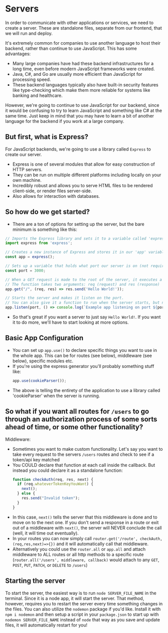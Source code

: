 # Servers

In order to communicate with other applications or services, we need to create a server. These are standalone files, separate from our frontend, that we will run and deploy.

It's extremely common for companies to use another language to host their backend, rather than continue to use JavaScript. This has some advantages:

- Many large companies have had these backend infrastructures for a long time, even before modern JavaScript frameworks were created.
- Java, C#, and Go are usually more efficient than JavaScript for processing speed.
- These backend languages typically also have built-in security features like type-checking which make them more reliable for systems like banking and healthcare.

However, we're going to continue to use JavaScript for our backend, since it would be confusing to try to learn JavaScript and something like C# at the same time. Just keep in mind that you may have to learn a bit of another language for the backend if you work at a large company.

## But first, what is Express?

For JavaScript backends, we're going to use a library called `Express` to create our server.

- Express is one of several modules that allow for easy construction of HTTP servers.
- They can be run on multiple different platforms including locally on your own machine.
- Incredibly robust and allows you to serve HTML files to be rendered client-side, or render files server-side.
- Also allows for interaction with databases.

## So how do we get started?

- There are a ton of options for setting up the server, but the bare minimum is something like this:

```javascript
// Imports the Express library and sets it to a variable called 'express'
import express from 'express';

// Creates a new instance of Express and stores it in our 'app' variable.
const app = express();

// Sets up a variable that holds what port our server is on (not required, but can be useful)
const port = 3000;

// When a GET request is made to the root of the server, it executes a given function
// The function takes two arguments: req (request) and res (response)
app.get("/", (req, res) => res.send('Hello World!'));

// Starts the server and makes it listen on the port.
// You can also give it a function to run when the server starts, but not required.
app.listen(port, () => console.log(`Example app listening on port ${port}!`));
```

- So that's great if you want a server to just say `Hello World!`. If you want it to do more, we'll have to start looking at more options.

## Basic App Configuration

- You can set up `app.use()` to declare specific things you want to use in the whole app. This can be for routes (see below), middleware (see below), specific modules etc.
- If you're using the express generator you'll probably something stuff like:
  ```javascript
  app.use(cookieParser());
  ```
- The above is telling the entirety of the application to use a library called 'cookieParser' when the server is running.

## So what if you want all routes for `/users` to go through an authorization process of some sorts ahead of time, or some other functionality?

Middleware:

- Sometimes you want to make custom functionality. Let's say you want to take every request to the servers `/users` routes and check to see if a token/api key matched
- You COULD declare that function at each call inside the callback. But instead you could declare it as a standalone function:
  ```javascript
  function checkAuth(req, res, next) {
    if (req.whateverTokenKeyYouWant) {
      next();
    } else {
      res.send("Invalid token");
    }
  }
  ```
- In this case, `next()` tells the server that this middleware is done and to move on to the next one. If you don't send a response in a route or exit out of a middleware with `next()`, the server will NEVER conclude the call (well, it will time out eventually).
- In your routes you can now simply call `router.get('/route', checkAuth, (req,res,next)=>{})` and it will automatically call that middleware.
- Alternatively you could use the `router.all` or `app.all` and attach middleware to ALL routes or all http methods to a specific route (`router.all('/users', middleware, callback)` would attach to any `GET`, `POST`, `PUT`, `PATCH`, or `DELETE` to `/users`)

## Starting the server

To start the server, the easiest way is to run `node SERVER_FILE_NAME` in the terminal. Since it is a node app, it will start the server. That method, however, requires you to restart the server every time something changes in the files. You can also utilize the `nodemon` package if you'd like. Install it with `npm i nodemon` and then setup a script in your `package.json` to start up with `nodemon SERVER_FILE_NAME` instead of `node` that way as you save and update files, it will automatically restart for you!
